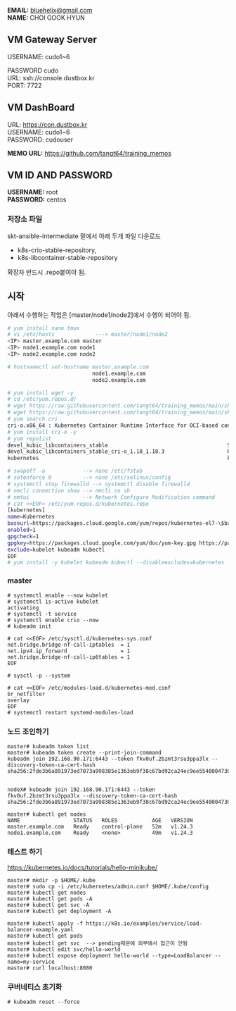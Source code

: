 
__EMAIL:__ bluehelix@gmail.com<br/>
__NAME:__ CHOI GOOK HYUN

## VM Gateway Server

USERNAME: cudo1~6

PASSWORD cudo<br/>
URL: ssh://console.dustbox.kr <br/>
PORT: 7722<br/>

## VM DashBoard

URL: https://con.dustbox.kr<br/>
USERNAME: cudo1~6<br/>
PASSWORD: cudouser<br/>

__MEMO URL:__ https://github.com/tangt64/training_memos

## VM ID AND PASSWORD

__USERNAME:__ root<br/>
__PASSWORD:__ centos


### 저장소 파일

skt-ansible-intermediate 밑에서 아래 두개 파일 다운로드

* k8s-crio-stable-repository, 
* k8s-libcontainer-stable-repository

확장자 반드시 .repo붙여야 됨.

## 시작

아래서 수행하는 작업은 [master/node1/node2]에서 수행이 되어야 됨.

```bash
# yum install nano tmux 
# vi /etc/hosts             ---> master/node1/node2
<IP> master.example.com master
<IP> node1.example.com node1
<IP> node2.example.com node2

# hostnamectl set-hostname master.example.com
                           node1.example.com
                           node2.example.com

# yum install wget -y
# cd /etc/yum.repos.d/
# wget https://raw.githubusercontent.com/tangt64/training_memos/main/skt-ansible-intermediate/k8s-crio-stable-repository -O  /etc/yum.repos.d/k8s-crio-stable-repository.repo
# wget https://raw.githubusercontent.com/tangt64/training_memos/main/skt-ansible-intermediate/k8s-libcontainer-stable-repository -O /etc/yum.repos.d/k8s-libcontainer-stable-repository.repo
# yum search cri
cri-o.x86_64 : Kubernetes Container Runtime Interface for OCI-based containers
# yum install cri-o -y
# yum repolist
devel_kubic_libcontainers_stable                                      Stable Releases of Upstream github.com/containers packages (CentOS_7)
devel_kubic_libcontainers_stable_cri-o_1.18_1.18.3                    Release 1.18.3 (CentOS_7)
kubernetes                                                            kubernetes repository

# swapoff -a            --> nano /etc/fstab
# setenforce 0          --> nano /etc/selinux/config
# systemctl stop firewalld --> systemctl disable firewalld
# nmcli connection show --> nmcli co sh 
# nmtui                 --> Network Configure Modification command 
# cat <<EOF> /etc/yum.repos.d/kubernetes.repo
[kubernetes]
name=Kubernetes
baseurl=https://packages.cloud.google.com/yum/repos/kubernetes-el7-\$basearch
enabled=1
gpgcheck=1
gpgkey=https://packages.cloud.google.com/yum/doc/yum-key.gpg https://packages.cloud.google.com/yum/doc/rpm-package-key.gpg
exclude=kubelet kubeadm kubectl
EOF
# yum install -y kubelet kubeadm kubectl --disableexcludes=kubernetes

```
### master
```
# systemctl enable --now kubelet 
# systemctl is-active kubelet
activating
# systemctl -t service 
# systemctl enable crio --now
# kubeadm init 

# cat <<EOF> /etc/sysctl.d/kubernetes-sys.conf
net.bridge.bridge-nf-call-iptables  = 1
net.ipv4.ip_forward                 = 1
net.bridge.bridge-nf-call-ip6tables = 1
EOF

# sysctl -p --system

# cat <<EOF> /etc/modules-load.d/kubernetes-mod.conf
br_netfilter
overlay
EOF
# systemctl restart systemd-modules-load

```


### 노드 조인하기

```
master# kubeadm token list
master# kubeadm token create --print-join-command
kubeadm join 192.168.90.171:6443 --token fkv0uf.2bzmt3rsu3ppa3lx --discovery-token-ca-cert-hash sha256:2fde3b6a891973ed7073a998385e1363eb9f38c67bd92ca24ec9ee5540004730


nodeX# kubeadm join 192.168.90.171:6443 --token fkv0uf.2bzmt3rsu3ppa3lx --discovery-token-ca-cert-hash sha256:2fde3b6a891973ed7073a998385e1363eb9f38c67bd92ca24ec9ee5540004730

master# kubectl get nodes
NAME                 STATUS   ROLES           AGE   VERSION
master.example.com   Ready    control-plane   52m   v1.24.3
node1.example.com    Ready    <none>          49m   v1.24.3
```


### 테스트 하기

https://kubernetes.io/docs/tutorials/hello-minikube/

```
master# mkdir -p $HOME/.kube
master# sudo cp -i /etc/kubernetes/admin.conf $HOME/.kube/config
master# kubectl get nodes
master# kubectl get pods -A
master# kubectl get svc -A
master# kubectl get deployment -A
```

```
master# kubectl apply -f https://k8s.io/examples/service/load-balancer-example.yaml
master# kubectl get pods
master# kubectl get svc  --> pending때문에 외부에서 접근이 안됨
master# kubectl edit svc/hello-world
master# kubectl expose deployment hello-world --type=LoadBalancer --name=my-service
master# curl localhost:8080

```
### 쿠버네티스 초기화

```
# kubeadm reset --force

```

